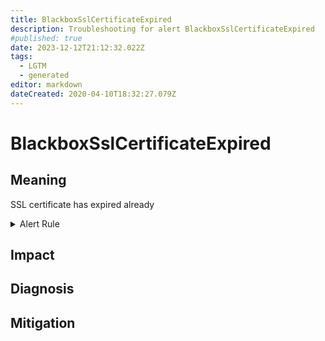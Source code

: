 ```yaml
---
title: BlackboxSslCertificateExpired
description: Troubleshooting for alert BlackboxSslCertificateExpired
#published: true
date: 2023-12-12T21:12:32.022Z
tags: 
  - LGTM
  - generated
editor: markdown
dateCreated: 2020-04-10T18:32:27.079Z
---
```


# BlackboxSslCertificateExpired

## Meaning
[//]: # "Short paragraph that explains what the alert means"
SSL certificate has expired already

<details>
  <summary>Alert Rule</summary>

{{% rule "blackbox/blackbox-exporter.yml" "BlackboxSslCertificateExpired" %}}

<!-- Rule when generated

```yaml
alert: BlackboxSslCertificateExpired
expr: round((last_over_time(probe_ssl_earliest_cert_expiry[10m]) - time()) / 86400, 0.1) < 0
for: 0m
labels:
    severity: critical
annotations:
    summary: Blackbox SSL certificate expired (instance {{ $labels.instance }})
    description: |-
        SSL certificate has expired already
          VALUE = {{ $value }}
          LABELS = {{ $labels }}
    runbook: https://github.com/srerun/prometheus-alerts/blob/main/content/runbooks/blackbox-exporter/BlackboxSslCertificateExpired.md

```

-->

</details>


## Impact
[//]: # "What could / will happen if the alert is not addressed"



## Diagnosis
[//]: # "Steps to take to identify the cause of the problem"



## Mitigation
[//]: # "The steps necessary to resolve the alert"
